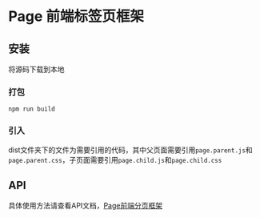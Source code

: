 # Page 前端标签页框架

## 安装

将源码下载到本地

### 打包

`npm run build`

### 引入

dist文件夹下的文件为需要引用的代码，其中父页面需要引用`page.parent.js`和`page.parent.css`，子页面需要引用`page.child.js`和`page.child.css`

## API
具体使用方法请查看API文档，[Page前端分页框架](http://page.styzy.cn)
